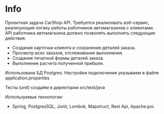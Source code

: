 # Info

Проектная задача CarShop API. Требуется реализовать вэб-сервис, реализующий логику работы работников автомагазинов с клиентами. API работника автомагазина должно позволять выполнять следующие действия:
- Создание карточки клиента и сохранение деталей заказа.
- Просмотр всех заказов, отслеживание выполнения.
- Создание печатной формы деталей заказа.
- Выполнение расчета полученной прибыли.

Использована БД Postgres. Настройки подключения указываем
в файле application.properties

Тесты (unit) создаём в директории src/test/java

Используемые технологии:
- Spring, PostgresSQL, Junit, Lombok, Mapstruct, Rest Api, Apache.poi.












